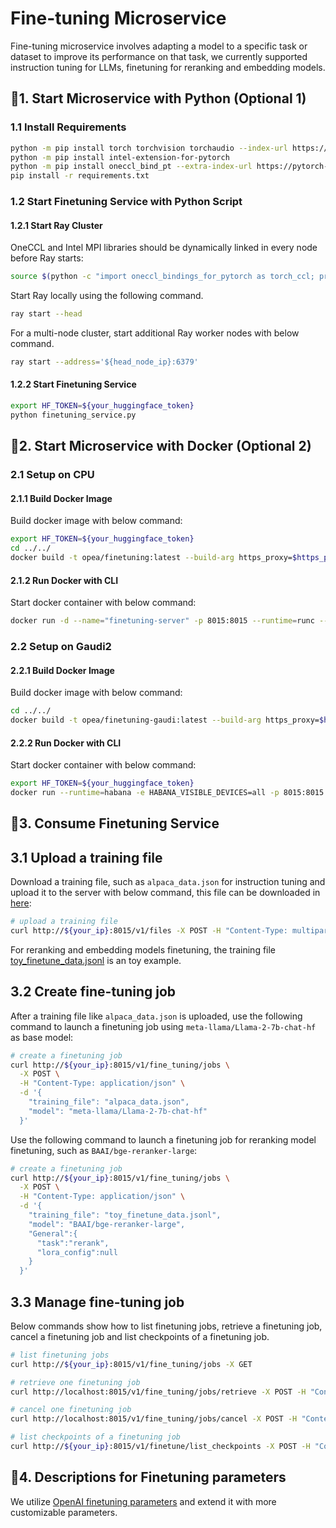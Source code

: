 # Fine-tuning Microservice

Fine-tuning microservice involves adapting a model to a specific task or dataset to improve its performance on that task, we currently supported instruction tuning for LLMs, finetuning for reranking and embedding models.

## 🚀1. Start Microservice with Python (Optional 1)

### 1.1 Install Requirements

```bash
python -m pip install torch torchvision torchaudio --index-url https://download.pytorch.org/whl/cpu
python -m pip install intel-extension-for-pytorch
python -m pip install oneccl_bind_pt --extra-index-url https://pytorch-extension.intel.com/release-whl/stable/cpu/us/
pip install -r requirements.txt
```

### 1.2 Start Finetuning Service with Python Script

#### 1.2.1 Start Ray Cluster

OneCCL and Intel MPI libraries should be dynamically linked in every node before Ray starts:

```bash
source $(python -c "import oneccl_bindings_for_pytorch as torch_ccl; print(torch_ccl.cwd)")/env/setvars.sh
```

Start Ray locally using the following command.

```bash
ray start --head
```

For a multi-node cluster, start additional Ray worker nodes with below command.

```bash
ray start --address='${head_node_ip}:6379'
```

#### 1.2.2 Start Finetuning Service

```bash
export HF_TOKEN=${your_huggingface_token}
python finetuning_service.py
```

## 🚀2. Start Microservice with Docker (Optional 2)

### 2.1 Setup on CPU

#### 2.1.1 Build Docker Image

Build docker image with below command:

```bash
export HF_TOKEN=${your_huggingface_token}
cd ../../
docker build -t opea/finetuning:latest --build-arg https_proxy=$https_proxy --build-arg http_proxy=$http_proxy --build-arg HF_TOKEN=$HF_TOKEN -f comps/finetuning/Dockerfile .
```

#### 2.1.2 Run Docker with CLI

Start docker container with below command:

```bash
docker run -d --name="finetuning-server" -p 8015:8015 --runtime=runc --ipc=host -e http_proxy=$http_proxy -e https_proxy=$https_proxy opea/finetuning:latest
```

### 2.2 Setup on Gaudi2

#### 2.2.1 Build Docker Image

Build docker image with below command:

```bash
cd ../../
docker build -t opea/finetuning-gaudi:latest --build-arg https_proxy=$https_proxy --build-arg http_proxy=$http_proxy -f comps/finetuning/Dockerfile.intel_hpu .
```

#### 2.2.2 Run Docker with CLI

Start docker container with below command:

```bash
export HF_TOKEN=${your_huggingface_token}
docker run --runtime=habana -e HABANA_VISIBLE_DEVICES=all -p 8015:8015 -e OMPI_MCA_btl_vader_single_copy_mechanism=none --cap-add=sys_nice --net=host --ipc=host -e https_proxy=$https_proxy -e http_proxy=$http_proxy -e no_proxy=$no_proxy -e HF_TOKEN=$HF_TOKEN opea/finetuning-gaudi:latest
```

## 🚀3. Consume Finetuning Service

## 3.1 Upload a training file

Download a training file, such as `alpaca_data.json` for instruction tuning and upload it to the server with below command, this file can be downloaded in [here](https://github.com/tatsu-lab/stanford_alpaca/blob/main/alpaca_data.json):

```bash
# upload a training file
curl http://${your_ip}:8015/v1/files -X POST -H "Content-Type: multipart/form-data" -F "file=@./alpaca_data.json" -F purpose="fine-tune"
```

For reranking and embedding models finetuning, the training file [toy_finetune_data.jsonl](https://github.com/FlagOpen/FlagEmbedding/blob/master/examples/finetune/toy_finetune_data.jsonl) is an toy example.

## 3.2 Create fine-tuning job

After a training file like `alpaca_data.json` is uploaded, use the following command to launch a finetuning job using `meta-llama/Llama-2-7b-chat-hf` as base model:

```bash
# create a finetuning job
curl http://${your_ip}:8015/v1/fine_tuning/jobs \
  -X POST \
  -H "Content-Type: application/json" \
  -d '{
    "training_file": "alpaca_data.json",
    "model": "meta-llama/Llama-2-7b-chat-hf"
  }'
```

Use the following command to launch a finetuning job for reranking model finetuning, such as `BAAI/bge-reranker-large`:

```bash
# create a finetuning job
curl http://${your_ip}:8015/v1/fine_tuning/jobs \
  -X POST \
  -H "Content-Type: application/json" \
  -d '{
    "training_file": "toy_finetune_data.jsonl",
    "model": "BAAI/bge-reranker-large",
    "General":{
      "task":"rerank",
      "lora_config":null
    }
  }'
```

## 3.3 Manage fine-tuning job

Below commands show how to list finetuning jobs, retrieve a finetuning job, cancel a finetuning job and list checkpoints of a finetuning job.

```bash
# list finetuning jobs
curl http://${your_ip}:8015/v1/fine_tuning/jobs -X GET

# retrieve one finetuning job
curl http://localhost:8015/v1/fine_tuning/jobs/retrieve -X POST -H "Content-Type: application/json" -d '{"fine_tuning_job_id": ${fine_tuning_job_id}}'

# cancel one finetuning job
curl http://localhost:8015/v1/fine_tuning/jobs/cancel -X POST -H "Content-Type: application/json" -d '{"fine_tuning_job_id": ${fine_tuning_job_id}}'

# list checkpoints of a finetuning job
curl http://${your_ip}:8015/v1/finetune/list_checkpoints -X POST -H "Content-Type: application/json" -d '{"fine_tuning_job_id": ${fine_tuning_job_id}}'
```

## 🚀4. Descriptions for Finetuning parameters

We utilize [OpenAI finetuning parameters](https://platform.openai.com/docs/api-reference/fine-tuning) and extend it with more customizable parameters.
